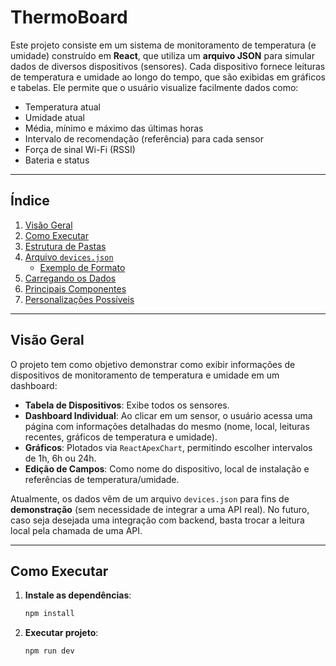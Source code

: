 # ThermoBoard

Este projeto consiste em um sistema de monitoramento de temperatura (e umidade) construído em **React**, que utiliza um **arquivo JSON** para simular dados de diversos dispositivos (sensores). Cada dispositivo fornece leituras de temperatura e umidade ao longo do tempo, que são exibidas em gráficos e tabelas. Ele permite que o usuário visualize facilmente dados como:

- Temperatura atual  
- Umidade atual  
- Média, mínimo e máximo das últimas horas  
- Intervalo de recomendação (referência) para cada sensor  
- Força de sinal Wi-Fi (RSSI)  
- Bateria e status  

---

## Índice

1. [Visão Geral](#visão-geral)  
2. [Como Executar](#como-executar)  
3. [Estrutura de Pastas](#estrutura-de-pastas)  
4. [Arquivo `devices.json`](#arquivo-devicesjson)  
   - [Exemplo de Formato](#exemplo-de-formato)  
5. [Carregando os Dados](#carregando-os-dados)  
6. [Principais Componentes](#principais-componentes)  
7. [Personalizações Possíveis](#personalizações-possíveis)  

---

## Visão Geral

O projeto tem como objetivo demonstrar como exibir informações de dispositivos de monitoramento de temperatura e umidade em um dashboard:

- **Tabela de Dispositivos**: Exibe todos os sensores.  
- **Dashboard Individual**: Ao clicar em um sensor, o usuário acessa uma página com informações detalhadas do mesmo (nome, local, leituras recentes, gráficos de temperatura e umidade).  
- **Gráficos**: Plotados via `ReactApexChart`, permitindo escolher intervalos de 1h, 6h ou 24h.  
- **Edição de Campos**: Como nome do dispositivo, local de instalação e referências de temperatura/umidade.  

Atualmente, os dados vêm de um arquivo `devices.json` para fins de **demonstração** (sem necessidade de integrar a uma API real). No futuro, caso seja desejada uma integração com backend, basta trocar a leitura local pela chamada de uma API.

---

## Como Executar

1. **Instale as dependências**:
   ```bash
   npm install
2. **Executar projeto**:
   ```bash
   npm run dev
